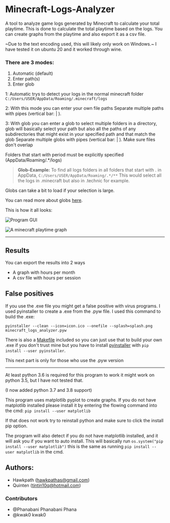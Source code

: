 # Minecraft-Logs-Analyzer
A tool to analyze game logs generated by Minecraft to calculate your total playtime. This is done to calculate the total playtime based on the logs. You can create graphs from the playtime and also export it as a csv file. 

~Due to the text encoding used, this will likely only work on Windows.~ I have tested it on ubuntu 20 and it worked through wine. 

### There are 3 modes:

1. Automatic (default)
2. Enter path(s)
3. Enter glob

1: Automatic trys to detect your logs in the normal minecraft folder 
`C:/Users/USER/AppData/Roaming/.minecraft/logs`

2: With this mode you can enter your own file paths
Separate multiple paths with pipes (vertical bar: | ).

3: With glob you can enter a glob to select multiple folders in a directory,
glob will basically select your path but also all the paths of any subdirectories that might exist in your specified path and that match the glob
Separate multiple globs with pipes (vertical bar: | ). Make sure files don't overlap

Folders that start with period must be explicitly specified
(AppData/Roaming/.*/logs)

> **Glob-Example:** To find all logs folders in all folders that start with . in AppData,
`C:/Users/USER/AppData/Roaming/.*/**`
This would select all the logs in .minecraft but also in .technic for example.

Globs can take a bit to load if your selection is large.

You can read more about globs [here](https://pymotw.com/3/glob/).


This is how it all looks:

![Program GUI](https://i.imgur.com/UDoV2pC.png)

![A minecraft playtime graph](https://i.imgur.com/Og3PXvG.png)

---

## Results
You can export the results into 2 ways
- A graph with hours per month
- A csv file with hours per session

## False positives
If you use the .exe file you might get a false positive with virus programs. I used pyinstaller to create a .exe from the .pyw file. I used this command to build the .exe: 

```
pyinstaller --clean --icon=icon.ico --onefile --splash=splash.png minecraft_logs_analyzer.pyw
```

There is also a [Makefile](./Makefile) included so you can just use that to build your own .exe if you don't trust mine but you have to install [pyinstaller](https://pypi.org/project/pyinstaller/) with `pip install --user pyinstaller`.

This next part is only for those who use the .pyw version

---

At least python 3.6 is required for this program to work it might work on python 3.5, but I have not tested that.

(I now added python 3.7 and 3.8 support)

This program uses matplotlib pyplot to create graphs. If you do not have matplotlib installed please install it by entering the flowing command into the cmd:
`pip install --user matplotlib`

If that does not work try to reinstall python and make sure to click the install pip option.

The program will also detect if you do not have matplotlib installed, and it will ask you if you want to auto install.
This will basically run `os.system("pip install --user matplotlib")` this is the same as running `pip install --user matplotlib` in the cmd.

## Authors:
- Hawkpath (hawkpathas@gmail.com)
- Quinten (tintin10q@hotmail.com)

### Contributors

- @Phanabani Phanabani Phana
- @kwak0 kwak0
